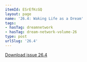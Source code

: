 ```yaml
---
itemId: ESrEfKcGQ
layout: page
name: '26.4: Waking Life as a Dream'
tags:
- hasTag: dreamnetwork
- hasTag: dream-network-volume-26
type: post
urlSlug: '26.4'
---
```

<a href="../files/pdfs/Volume_26/26.4_waking_life_as_dream.pdf" download="">Download issue 26.4</a>